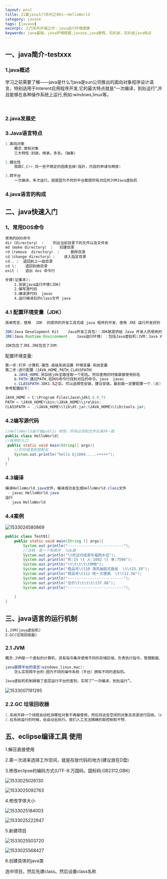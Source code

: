 ```yaml
---
layout: post
title: 21篇java入门系列之001——HelloWorld
category: javase
tags: [javase]
excerpt: 入门系列开端之作：java运行环境搭建
keywords: java基础，java环境搭建,javase,java教程，石扒皮，石扒皮java栈点
---
```




## 一、java简介-testxxx



### 1.java概述

​	学习之前需要了解——java是什么?java是sun公司推出的面向对象程序设计语言，特别适用于Interent应用程序开发,它的最大特点就是“一次编译，到处运行”,并且能够在各种操作系统上运行,例如:windows,linux等。

​	





### 2.java发展史



### 3.Java语言特点

```java
1.面向对象
	概念:类和对象
	三大特性:封装。继承。多态。（抽象）

2.健壮性
	吸取C,C++,将一些不稳定的因素去掉(指针，内容的申请与释放)

3.跨平台
	一次编译，多次运行。就是因为不同的平台都提供有对应的JVMJava虚拟机
```



### 4.java语言的构成





## 二、java快速入门



### 1、常用DOS命令

```xml
常用的DOS命令
dir（directory） :    列出当前目录下的文件以及文件夹
md（make directory） :   创建目录
rd（remove  directory） :     删除目录
cd（change directory）:    进入指定目录
cd.. :  退回到上一级目录
cd \:    退回到根目录
exit :   退出 dos 命令行
```





```xml
步骤(记事本):
	1.安装java运行环境(JDK)
	2.编写源代码
	3.编译源代码  javac
	4.运行编译后的class文件 java
```



### 4.1 配置环境变量（JDK）

```java
简单而言，使用  JDK  的提供的开发工具完成 java 程序的开发，使用 JRE 运行开发好的 Java 应用程序。

JDK(Java Development Kit    Java开发工具包)：JDK是提供给 Java 开发人员使用的，其中包含了 java 的开发工具，也包括了JRE。所以安装了JDK，就不用在单独安装JRE了
JRE(Java Runtime Environment    Java运行环境) ：包括Java虚拟机(JVM：Java Virtual Machine)和 Java 程序所需的核心类库等，如果想要运行一个开发好的Java程序，计算机中只需要安装JRE即可。

JDK包含了JRE,JRE包含了JVM.
```



配置环境变量:

```java
第一步:打开-计算机-属性-高级系统设置-环境变量-系统变量
第二步:进行配置（JAVA_HOME,PATH,CLASSPATH）
	a.JAVA_HOME:另似给jdk全路径取一个别名。然后使用的时候直接使用别名
	b.PATH:通过PATH,在DOS命令行找到对应的命令。java  javac 
	c.CLASSPATH:JDK1.5之后，可以选择性安装，建议安装。最前面一定要配置一个.(点)
参考配置如下:
```

```java
JAVA_HOME = C:\Program Files\Java\jdk1.8.0_73
PATH = %JAVA_HOME%\bin;%JAVA_HOME%\jre\bin;
CLASSPATH = .;%JAVA_HOME%\lib\dt.jar;%JAVA_HOME%\lib\tools.jar;
```



### 4.2编写源代码

```java
//HelloWorld由于被public 修饰，所有必须和文件名保持一致
public class HelloWorld{
//程序的入口
 public static void main(String[] args){
	//打印信息到控制台
	System.out.println("hello bj1804.....+++++");
 }
}
```



### 4.3编译

```java
编译HelloWorld.java文件，编译成功会生成HelloWorld.class文件
 - javac HelloWorld.java
运行
 - java HelloWorld
```

### 4.4案例

![1533024580869](D:/blog/shixiuyin.github.io/assets/images/img01/1533024580869.png)



```java
public class Test01{
	public static void main(String [] args){
		System.out.println("-------------------------");
		//注释：是一个制表符  tab键
		System.out.println("\t欢迎光临家乐福西乡店");
		System.out.println("机:15 \t 人:1082 \t 单:7596");
		System.out.println("\t\t\t\t\tRMB");
		System.out.println("商品号\t110 清风抽取式面纸  \t\t25.30");
		System.out.println("商品号\t111 统一方便面  \t\t12.56");
		System.out.println("-------------------------");
		System.out.println("总价\t\t\t\t\t37.86");
		System.out.println("-------------------------");
		
	}
}

```









## 三、java语言的运行机制

```xml
1.JVM(java虚拟机)
2.GC(垃圾回收器)
```



### 2.1 JVM

```java
概念:JVM是一个虚拟的计算机，具有指令集并使用不同的存储区域。负责执行指令，管理数据、内存、寄存器

java是跨平台的语言(windows,linux,mac):
	怎么实现跨平台的:因为不同的操作系统（平台）拥有不同的虚拟机。

Java虚拟机机制屏蔽了底层运行平台的差别，实现了“一次编译，到处运行”。
```

![1533007191295](../../../assets/images/img01/1533007191295.png)



### 2.2.GC 垃圾回收器

```java
1.系统开辟一个线程自动检测哪些对象不再被使用，然后将这些空闲的对象及资源进行回收。（c,c++需要手动回收）
2.在系统运行的时候，会自动去执行。我们人工无法精确的取控制和干预.
```















## 五、eclipse编译工具 使用

1.解压直接使用

2.第一次进来选择工作空间，就是存放代码的地方(建议放在D盘)

3.修改eclipse的编码方式(UTF-8:万国码，国标码:GB2312,GBK)

![1533025026130](../../../assets/images/img01/1533025026130.png)

![1533025092763](../../../assets/images/img01/1533025092763.png)



4.修改字体大小

![1533025184003](../../../assets/images/img01/1533025184003.png)

![1533025222947](../../../assets/images/img01/1533025222947.png)





5.新建项目

![1533025503720](../../../assets/images/img01/1533025503720.png)



![1533025568427](../../../assets/images/img01/1533025568427.png)



6.创建具体的java类

选中项目，然后先建class。然后设置class名称